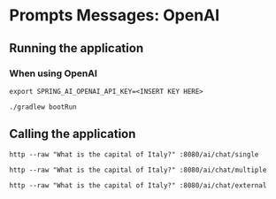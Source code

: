 # Prompts Messages: OpenAI

## Running the application

### When using OpenAI

```shell
export SPRING_AI_OPENAI_API_KEY=<INSERT KEY HERE>
```

```shell
./gradlew bootRun
```

## Calling the application

```shell
http --raw "What is the capital of Italy?" :8080/ai/chat/single
```

```shell
http --raw "What is the capital of Italy?" :8080/ai/chat/multiple
```

```shell
http --raw "What is the capital of Italy?" :8080/ai/chat/external
```
